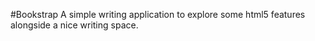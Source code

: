 #Bookstrap
A simple writing application to explore some html5 features alongside a nice writing space.